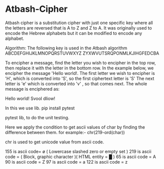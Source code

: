 # Atbash-Cipher

Atbash cipher is a substitution cipher with just one specific key where all the letters are reversed that is A to Z and Z to A. It was originally used to encode the Hebrew alphabets but it can be modified to encode any alphabet.

Algorithm: The following key is used in the Atbash algorithm
ABCDEFGHIJKLMNOPQRSTUVWXYZ
ZYXWVUTSRQPONMLKJIHGFEDCBA

To encipher a message, find the letter you wish to encipher in the top row, then replace it with the letter in the bottom row.
In the example below, we encipher the message 'Hello world!. The first letter we wish to encipher is 'H', which is converted into 'S', so the first ciphertext letter is 'S' The next letter is 'e' which is converted into 'v' , so that comes next. The whole message is enciphered as:

Hello world!
Svool dliow!

In this we use lib.
     pip install pytest 

pytest lib, to do the unit testing.


Here we apply the condition  to get ascii values of char by finding the difference between them.
for example:-
     chr(219-ord(char)) 

chr is used to get unicode value from ascii code.

155 is ascii  code=  ø ( Lowercase slashed zero or empty set )
219 is ascii code = ( Block, graphic character )( HTML entity = &block; )
65 is ascii code = A
90 is ascii code = Z
97 is ascii code = a
122 is ascii code = z
